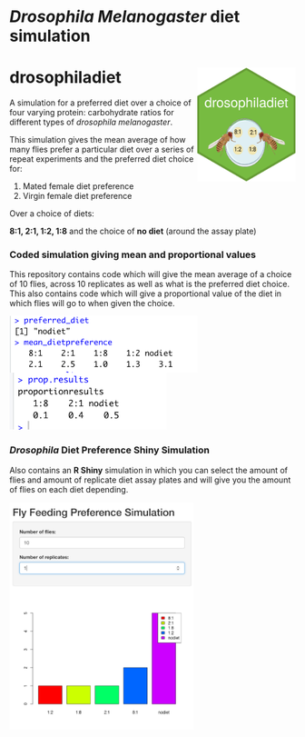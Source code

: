 # *Drosophila Melanogaster* diet simulation


# drosophiladiet <img src='images/hex-drosophiladiet.png' align="right" height="200" />
 
 
A simulation for a preferred diet over a choice of four varying protein: carbohydrate ratios for different types of *drosophila melanogaster*.  


 

This simulation gives the mean average of how many flies prefer a particular diet over a series of repeat experiments and the preferred diet choice for: 

1. Mated female diet preference
2. Virgin female diet preference 

Over a choice of diets: 

__8:1, 2:1, 1:2, 1:8__ and the choice of __no diet__ (around the assay plate)

### Coded simulation giving mean and proportional values

This repository contains code which will give the mean average of a choice of 10 flies, across 10 replicates as well as what is the preferred diet choice. 
This also contains code which will give a proportional value of the diet in which flies will go to when given the choice. 

<img src='images/meandietpreferencecode.png' align="left" height="100" /> 
<img src='images/propresults.png' height="100">




### *Drosophila* Diet Preference Shiny Simulation 


Also contains an __R Shiny__ simulation in which you can select the amount of flies and amount of replicate diet assay plates and will give you the amount of flies on each diet depending. 


<img src='images/flyprefercnesim.png'  height="400">



